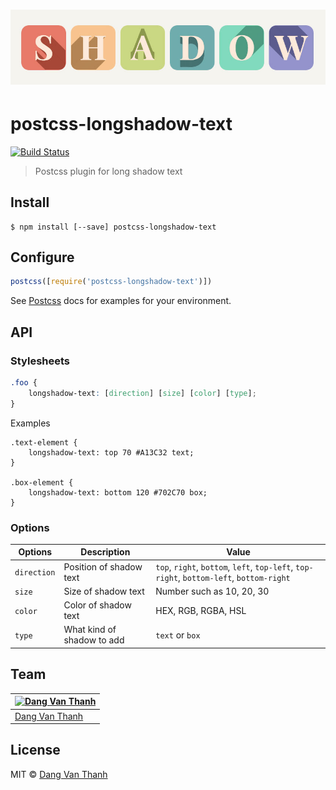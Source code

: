 <h1 align="center">
	<img width="846" src="https://raw.githubusercontent.com/dangvanthanh/postcss-longshadow-text/master/media/longshadow-text.jpg" alt="Long shadow text">
</h1>

# postcss-longshadow-text

[![Build Status](https://travis-ci.org/dangvanthanh/postcss-longshadow-text.svg?branch=master)](https://travis-ci.org/dangvanthanh/postcss-longshadow-text)

> Postcss plugin for long shadow text


## Install

```
$ npm install [--save] postcss-longshadow-text
```


## Configure

```js
postcss([require('postcss-longshadow-text')])
```

See [Postcss](https://github.com/postcss/postcss) docs for examples for your environment.

## API

### Stylesheets

```css
.foo {
	longshadow-text: [direction] [size] [color] [type];
}
```

Examples

```
.text-element {
	longshadow-text: top 70 #A13C32 text;
}

.box-element {
	longshadow-text: bottom 120 #702C70 box;
}
```

### Options

| Options      | Description                 | Value                                                                   |
|--------------|-----------------------------|-------------------------------------------------------------------------|
| `direction`  | Position of shadow text     | `top`, `right`, `bottom`, `left`, `top-left`, `top-right`, `bottom-left`, `bottom-right` |
| `size`       | Size of shadow text         | Number such as 10, 20, 30                                               |
| `color`      | Color of shadow text        | HEX, RGB, RGBA, HSL                                                     |
| `type`       | What kind of shadow to add  | `text` or `box`                                                         |

## Team

[![Dang Van Thanh](https://avatars3.githubusercontent.com/u/2674850?v=3&s=100)](https://github.com/dangvanthanh) |
---|
[Dang Van Thanh](https://github.com/dangvanthanh) |

## License

MIT © [Dang Van Thanh](http://dangthanh.org)
